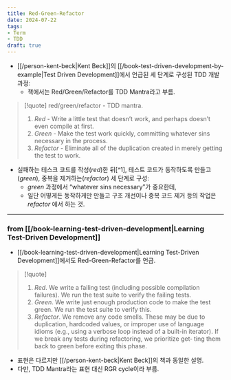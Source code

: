 ```yaml
---
title: Red-Green-Refactor 
date: 2024-07-22
tags:
- Term
- TDD
draft: true
---
```


- [[/person-kent-beck|Kent Beck]]의 [[/book-test-driven-development-by-example|Test Driven Development]]에서 언급된 세 단계로 구성된 TDD 개발 과정:
    - 책에서는 Red/Green/Refactor를 TDD Mantra라고 부름.

> [!quote] red/green/refactor - TDD mantra.
> 1. *Red* - Write a little test that doesn’t work, and perhaps doesn’t even compile at first.
> 2. *Green* - Make the test work quickly, committing whatever sins necessary in the process.
> 3. *Refactor* - Eliminate all of the duplication created in merely getting the test to work.
- 실패하는 테스크 코드를 작성(*red*)한 뒤[^1], 테스트 코드가 동작하도록 만들고(*green*), 중복을 제거하는(*refactor*) 세 단계로 구성:
    - *green* 과정에서 “whatever sins necessary”가 중요한데, 
    - 일단 어떻게든 동작하게만 만들고 구조 개선이나 중복 코드 제거 등의 작업은 *refactor* 에서 하는 것.


---
### from [[/book-learning-test-driven-development|Learning Test-Driven Development]]
- [[/book-learning-test-driven-development|Learning Test-Driven Development]]에서도 Red-Green-Refactor를 언급.

> [!quote]
> 1. *Red*. We write a failing test (including possible compilation failures). We run the test suite to verify the failing tests.
> 2. *Green*. We write just enough production code to make the test green. We run the test suite to verify this.
> 3. *Refactor*. We remove any code smells. These may be due to duplication, hardcoded values, or improper use of language idioms (e.g., using a verbose loop instead of a built-in iterator). If we break any tests during refactoring, we prioritize get‐ ting them back to green before exiting this phase.
- 표현은 다르지만 [[/person-kent-beck|Kent Beck]]의 책과 동일한 설명.
- 다만, TDD Mantra라는 표현 대신 RGR cycle이라 부름.
